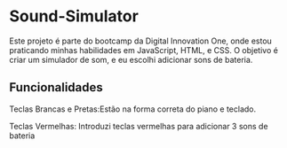 # Sound-Simulator



Este projeto é parte do bootcamp da Digital Innovation One, onde estou praticando minhas habilidades em JavaScript, HTML, e CSS. O objetivo é criar um simulador de som, e eu escolhi adicionar sons de bateria.

## Funcionalidades
Teclas Brancas e Pretas:Estão na forma correta do piano e teclado. 

Teclas Vermelhas: Introduzi teclas vermelhas para adicionar 3 sons de bateria

